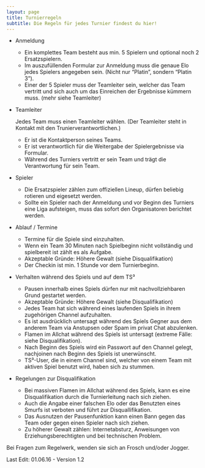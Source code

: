 ```yaml
---
layout: page
title: Turnierregeln
subtitle: Die Regeln für jedes Turnier findest du hier!
---
```


* Anmeldung
  * Ein komplettes Team besteht aus min. 5 Spielern und optional noch 2 Ersatzspielern.
  * Im auszufüllenden Formular zur Anmeldung muss die genaue Elo jedes Spielers angegeben sein. (Nicht nur “Platin”, sondern “Platin 3”).
  * Einer der 5 Spieler muss der Teamleiter sein, welcher das Team vertritt und sich auch um das Einreichen der Ergebnisse kümmern muss. (mehr siehe Teamleiter)

* Teamleiter

   Jedes Team muss einen Teamleiter wählen. (Der Teamleiter steht in Kontakt mit den Trunierverantwortlichen.)

  * Er ist die Kontaktperson seines Teams.
  * Er ist verantwortlich für die Weitergabe der Spielergebnisse via Formular.
  * Während des Turniers vertritt er sein Team und trägt die Verantwortung für sein Team.
  
* Spieler
  * Die Ersatzspieler zählen zum offiziellen Lineup, dürfen beliebig rotieren und eigesetzt werden.
  * Sollte ein Spieler nach der Anmeldung und vor Beginn des Turniers eine Liga aufsteigen, muss das sofort den Organisatoren berichtet werden.

* Ablauf / Termine

  * Termine für die Spiele sind einzuhalten.
  * Wenn ein Team 30 Minuten nach Spielbeginn nicht vollständig und spielbereit ist zählt es als Aufgabe.
  * Akzeptable Gründe: Höhere Gewalt (siehe Disqualifikation)
  * Der Checkin ist min. 1 Stunde vor dem Turnierbeginn. 

* Verhalten während des Spiels und auf dem TS³

  *  Pausen innerhalb eines Spiels dürfen nur mit nachvollziehbaren Grund gestartet werden.
  * Akzeptable Gründe: Höhere Gewalt (siehe Disqualifikation)
  * Jedes Team hat sich während eines laufenden Spiels in ihrem zugehörigen Channel aufzuhalten.
  * Es ist ausdrücklich untersagt während des Spiels Gegner aus dem anderem Team via Anstupsen oder Spam im privat Chat abzulenken.
  * Flamen im Allchat während des Spiels ist untersagt (extreme Fälle: siehe Disqualifikation).
  * Nach Beginn des Spiels wird ein Passwort auf den Channel gelegt, nachjoinen nach Beginn des Spiels ist unerwünscht.
  * TS³-User, die in einem Channel sind, welcher von einem Team mit aktiven Spiel benutzt wird, haben sich zu stummen.


* Regelungen zur Disqualifikation

  * Bei massiven Flamen im Allchat während des Spiels, kann es eine Disqualifikation durch die Turnierleitung nach sich ziehen.
  * Auch die Angabe einer falschen Elo oder das Benutzten eines Smurfs ist verboten und führt zur Disquallifikation.
  * Das Ausnutzen der Pausenfunktion kann einen Bann gegen das Team oder gegen einen Spieler nach sich ziehen.
  * Zu höherer Gewalt zählen: Internetabsturz, Anweisungen von Erziehungsberechtigten und bei technischen Problem.

Bei Fragen zum Regelwerk, wenden sie sich an Frosch und/oder Jogger. 

Last Edit: 01.06.16   -   Version 1.2
